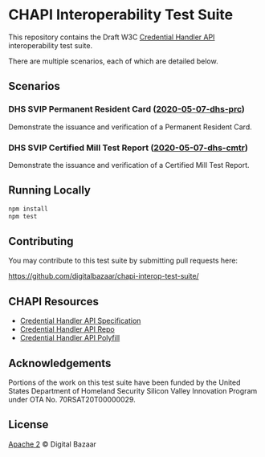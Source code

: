 # CHAPI Interoperability Test Suite

This repository contains the Draft W3C [Credential Handler API](https://w3c-ccg.github.io/credential-handler-api/) interoperability test suite.

There are multiple scenarios, each of which are detailed below.

## Scenarios

### DHS SVIP Permanent Resident Card ([2020-05-07-dhs-prc](./docs/scenarios/2020-05-07-dhs-prc.md))

Demonstrate the issuance and verification of a Permanent Resident Card.

### DHS SVIP Certified Mill Test Report ([2020-05-07-dhs-cmtr](./docs/scenarios/2020-05-07-dhs-cmtr.md))

Demonstrate the issuance and verification of a Certified Mill Test Report.


## Running Locally
```sh
npm install
npm test
```

## Contributing

You may contribute to this test suite by submitting pull requests here:

https://github.com/digitalbazaar/chapi-interop-test-suite/

## CHAPI Resources
* [Credential Handler API Specification](https://w3c-ccg.github.io/credential-handler-api/)
* [Credential Handler API Repo](https://github.com/w3c-ccg/credential-handler-api)
* [Credential Handler API Polyfill](https://github.com/digitalbazaar/credential-handler-polyfill)


## Acknowledgements
Portions of the work on this test suite have been funded by the United States Department of Homeland Security Silicon Valley Innovation Program under OTA No. 70RSAT20T00000029.

## License

[Apache 2](LICENSE) © Digital Bazaar
